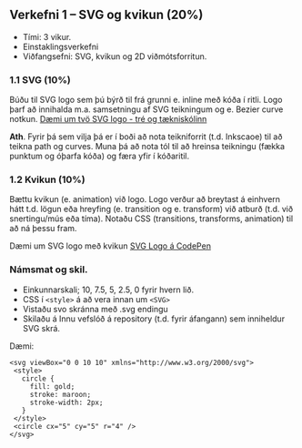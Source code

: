 ## Verkefni 1 – SVG og kvikun (20%)  
* Tími: 3 vikur.
* Einstaklingsverkefni
* Viðfangsefni: SVG, kvikun og 2D viðmótsforritun.

### 1.1 SVG (10%) 
Búðu til SVG logo sem þú býrð til frá grunni e. inline með kóða í ritli. Logo þarf að innihalda m.a. samsetningu af SVG teikningum og e. Bezier curve notkun. [Dæmi um tvö SVG logo - tré og tækniskólinn](https://kodun.is/) <br>

**Ath**. Fyrir þá sem vilja þá er í boði að nota teikniforrit (t.d. Inkscaoe) til að teikna path og curves. Muna þá að nota tól til að hreinsa teikningu (fækka punktum og óþarfa kóða) og færa yfir í kóðaritil.

### 1.2 Kvikun (10%) 
Bættu kvikun (e. animation) við logo. Logo verður að breytast á einhvern hátt t.d. lögun eða hreyfing (e. transition og e. transform) við atburð (t.d. við snertingu/mús eða tíma). Notaðu CSS (transitions, transforms, animation) til að ná þessu fram. 

Dæmi um SVG logo með kvikun [SVG Logo á CodePen](https://codepen.io/search/pens?q=svg+logo&page=1&order=popularity&depth=everything&cursor=ZD0xJm89MCZwPTI=)

### Námsmat og skil.
* Einkunnarskali; 10, 7.5, 5, 2.5, 0 fyrir hvern lið. 
* CSS í `<style>` á að vera innan um `<SVG>` 
* Vistaðu svo skránna með .svg endingu 
* Skilaðu á Innu vefslóð á repository (t.d. fyrir áfangann) sem inniheldur SVG skrá.
 
 Dæmi: 
 ```
 <svg viewBox="0 0 10 10" xmlns="http://www.w3.org/2000/svg">
  <style>
    circle {
      fill: gold;
      stroke: maroon;
      stroke-width: 2px;
    }
  </style>
  <circle cx="5" cy="5" r="4" />
</svg>
 ```

 
